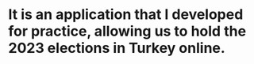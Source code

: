 # It is an application that I developed for practice, allowing us to hold the 2023 elections in Turkey online.
